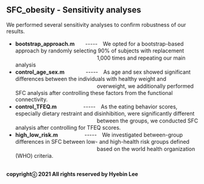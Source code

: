 ## SFC_obesity - Sensitivity analyses ##
We performed several sensitivity analyses to confirm robustness of our results.<br />

- **bootstrap_approach.m**　　-----　We opted for a bootstrap-based approach by randomly selecting 90% of subjects with replacement</br>
　　　　　　　　　　　　　　　 1,000 times and repeating our main analysis<br />
- **control_age_sex.m**　　　　-----　As age and sex showed significant differences between the individuals with healthy weight and</br>
　　　　　　　　　　　　　　　 overweight, we additionally performed SFC analysis after controlling these factors from the functional connectivity.<br />
- **control_TFEQ.m**　　　　　-----　As the eating behavior scores, especially dietary restraint and disinhibition, were significantly different</br>
　　　　　　　　　　　　　　　 between the groups, we conducted SFC analysis after controlling for TFEQ scores.<br />
- **high_low_risk.m**　　　　　-----　We investigated between-group differences in SFC between low- and high-health risk groups defined</br>
　　　　　　　　　　　　　　　 based on the world health organization (WHO) criteria.<br /><br />

**copyrightⓒ 2021 All rights reserved by Hyebin Lee<br /><br />**

